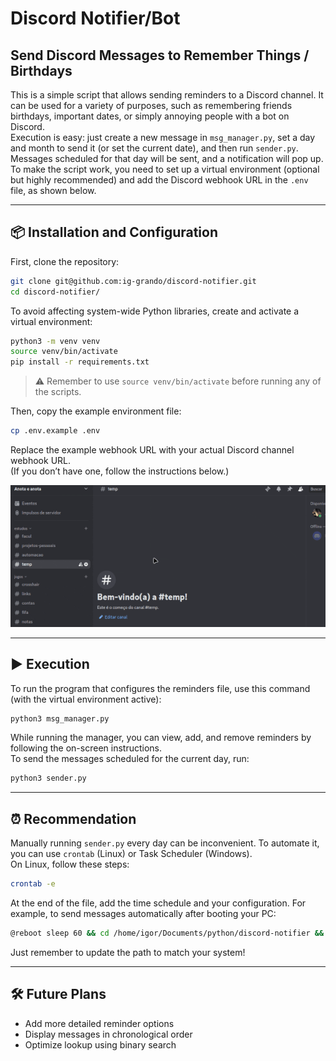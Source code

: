 # Discord Notifier/Bot  
## Send Discord Messages to Remember Things / Birthdays

This is a simple script that allows sending reminders to a Discord channel. It can be used for a variety of purposes, such as remembering friends birthdays, important dates, or simply annoying people with a bot on Discord.  
Execution is easy: just create a new message in `msg_manager.py`, set a day and month to send it (or set the current date), and then run `sender.py`. Messages scheduled for that day will be sent, and a notification will pop up.  
To make the script work, you need to set up a virtual environment (optional but highly recommended) and add the Discord webhook URL in the `.env` file, as shown below.

---

## 📦 Installation and Configuration

First, clone the repository:

```bash
git clone git@github.com:ig-grando/discord-notifier.git
cd discord-notifier/
```

To avoid affecting system-wide Python libraries, create and activate a virtual environment:

```bash
python3 -m venv venv
source venv/bin/activate
pip install -r requirements.txt
```

> ⚠️ Remember to use `source venv/bin/activate` before running any of the scripts.

Then, copy the example environment file:

```bash
cp .env.example .env
```

Replace the example webhook URL with your actual Discord channel webhook URL.  
(If you don’t have one, follow the instructions below.)

![Discord demonstration](assets/discord.gif)

---

## ▶️ Execution

To run the program that configures the reminders file, use this command (with the virtual environment active):

```bash
python3 msg_manager.py
```

While running the manager, you can view, add, and remove reminders by following the on-screen instructions.  
To send the messages scheduled for the current day, run:

```bash
python3 sender.py
```

---

## ⏰ Recommendation

Manually running `sender.py` every day can be inconvenient. To automate it, you can use `crontab` (Linux) or Task Scheduler (Windows).  
On Linux, follow these steps:

```bash
crontab -e
```

At the end of the file, add the time schedule and your configuration. For example, to send messages automatically after booting your PC:

```bash
@reboot sleep 60 && cd /home/igor/Documents/python/discord-notifier && /home/igor/Documents/python/discord-notifier/venv/bin/python sender.py >> /home/igor/Documents/log_sender.log 2>&1
```

Just remember to update the path to match your system!

---

## 🛠️ Future Plans

- Add more detailed reminder options  
- Display messages in chronological order  
- Optimize lookup using binary search

